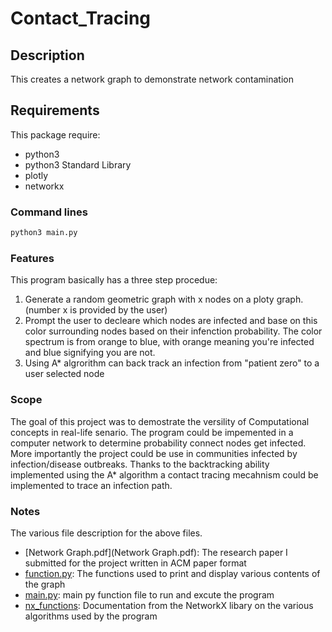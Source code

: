 # Contact_Tracing

## Description

This creates a network graph to demonstrate network contamination

## Requirements

This package require:
 - python3
 - python3 Standard Library
 - plotly
 - networkx

### Command lines

```bash
python3 main.py
```

### Features

This program basically has a three step procedue:
  1. Generate a random geometric graph with x nodes on a ploty graph. (number x is provided by the user)
  2. Prompt the user to decleare which nodes are infected and base on this color surrounding nodes based on their infenction probability. The color      spectrum is from orange to blue, with orange meaning you're infected and blue signifying you are not.
  3. Using A* algrorithm can back track an infection from "patient zero" to a user selected node
  
 ### Scope
 
The goal of this project was to demostrate the versility of Computational concepts in real-life senario. The program could be impemented in a computer network to determine probability connect nodes get infected. More importantly the project could be use in communities infected by infection/disease outbreaks. Thanks to the backtracking ability implemented using the A* algorithm a contact tracing mecahnism could be implemented to trace an infection path.

### Notes
The various file description for the above files.
- [Network Graph.pdf](Network Graph.pdf): The research paper I submitted for the project written in ACM paper format
- [function.py](function.py): The functions used to print and display various contents of the graph
- [main.py](main.py): main py function file to run and excute the program
- [nx_functions](nx_functions): Documentation from the NetworkX libary on the various algorithms used by the program
